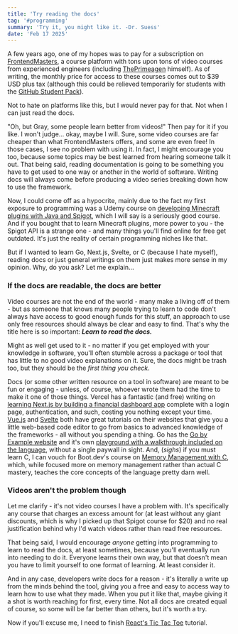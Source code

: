 ```yaml
---
title: 'Try reading the docs'
tag: '#programming'
summary: 'Try it, you might like it. -Dr. Suess'
date: 'Feb 17 2025'
---
```


A few years ago, one of my hopes was to pay for a subscription on [FrontendMasters](https://frontendmasters.com), a course platform with tons upon tons of video courses from experienced engineers (including [ThePrimeagen](https://www.youtube.com/@ThePrimeagen/) himself). As of writing, the monthly price for access to these courses comes out to $39 USD plus tax (although this could be relieved temporarily for students with the [GitHub Student Pack](https://frontendmasters.com/welcome/github-student-developers/)).

Not to hate on platforms like this, but I would never pay for that. Not when I can just read the docs.

"Oh, but Gray, some people learn better from videos!" Then pay for it if you like. I won't judge... okay, maybe I will. Sure, some video courses are far cheaper than what FrontendMasters offers, and some are even free! In those cases, I see no problem with using it. In fact, I might encourage you too, because some topics may be best learned from hearing someone talk it out. That being said, reading documentation is going to be something you have to get used to one way or another in the world of software. Writing docs will always come before producing a video series breaking down how to use the framework.

Now, I could come off as a hypocrite, mainly due to the fact my first exposure to programming was a Udemy course on [developing Minecraft plugins with  Java and Spigot](https://www.udemy.com/course/develop-minecraft-plugins-java-programming/), which I will say is a seriously good course. And if you bought that to learn Minecraft plugins, more power to you - the Spigot API is a strange one - and many things you'll find online for free get outdated. It's just the reality of certain programming niches like that.

But if I wanted to learn Go, Next.js, Svelte, or C (because I hate myself), reading docs or just general writings on them just makes more sense in my opinion. Why, do you ask? Let me explain...

### If the docs are readable, the docs are better

Video courses are not the end of the world - many make a living off of them - but as someone that knows many people trying to learn to code don't always have access to good enough funds for this stuff, an approach to use only free resources should always be clear and easy to find. That's why the title here is so important: ***Learn to read the docs.***

Might as well get used to it - no matter if you get employed with your knowledge in software, you'll often stumble across a package or tool that has little to no good video explanations on it. Sure, the docs might be trash too, but they should be the *first thing you check*.

Docs (or some other written resource on a tool in software) are meant to be fun or engaging - unless, of course, whoever wrote them had the time to make it one of those things. Vercel has a fantastic (and free) writing on [learning Next.js by building a financial dashboard app](https://nextjs.org/learn/dashboard-app) complete with a login page, authentication, and such, costing you nothing except your time. [Vue.js](https://vuejs.org/tutorial/#step-1) and [Svelte](https://svelte.dev/tutorial/svelte/welcome-to-svelte) both have great tutorials on their websites that give you a little web-based code editor to go from basics to advanced knowledge of the frameworks - all without you spending a thing. Go has the [Go by Example website](https://gobyexample.com) and it's own [playground with a walkthrough included on the language](https://go.dev/tour/welcome/1), without a single paywall in sight. And, (*sighs*) if you must learn C, I can vouch for Boot.dev's course on [Memory Management with C](https://www.boot.dev/courses/learn-memory-management-c), which, while focused more on memory management rather than actual C mastery, teaches the core concepts of the language pretty darn well.

### Videos aren't the problem though

Let me clarify - it's not video courses I have a problem with. It's specifically any course that charges an excess amount for (at least without any giant discounts, which is why I picked up that Spigot course for $20) and no real justification behind why I'd watch videos rather than read free resources.

That being said, I would encourage *anyone* getting into programming to learn to read the docs, at least sometimes, because you'll eventually run into needing to do it. Everyone learns their own way, but that doesn't mean you have to limit yourself to one format of learning. At least consider it.

And in any case, developers write docs for a reason - it's literally a write up from the minds behind the tool, giving you a free and easy to access way to learn how to use what they made. When you put it like that, maybe giving it a shot is worth reaching for first, every time. Not all docs are created equal of course, so some will be far better than others, but it's worth a try.

Now if you'll excuse me, I need to finish [React's Tic Tac Toe](https://react.dev/learn/tutorial-tic-tac-toe) tutorial.
